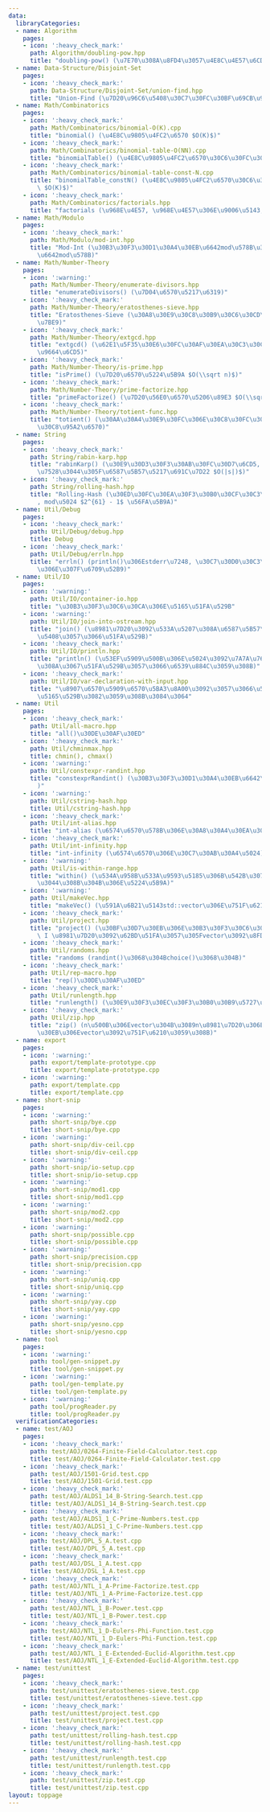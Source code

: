 ```yaml
---
data:
  libraryCategories:
  - name: Algorithm
    pages:
    - icon: ':heavy_check_mark:'
      path: Algorithm/doubling-pow.hpp
      title: "doubling-pow() (\u7E70\u308A\u8FD4\u3057\u4E8C\u4E57\u6CD5)"
  - name: Data-Structure/Disjoint-Set
    pages:
    - icon: ':heavy_check_mark:'
      path: Data-Structure/Disjoint-Set/union-find.hpp
      title: "Union-Find (\u7D20\u96C6\u5408\u30C7\u30FC\u30BF\u69CB\u9020)"
  - name: Math/Combinatorics
    pages:
    - icon: ':heavy_check_mark:'
      path: Math/Combinatorics/binomial-O(K).cpp
      title: "binomial() (\u4E8C\u9805\u4FC2\u6570 $O(K)$)"
    - icon: ':heavy_check_mark:'
      path: Math/Combinatorics/binomial-table-O(NN).cpp
      title: "binomialTable() (\u4E8C\u9805\u4FC2\u6570\u30C6\u30FC\u30D6\u30EB $O(N^2)$)"
    - icon: ':heavy_check_mark:'
      path: Math/Combinatorics/binomial-table-const-N.cpp
      title: "binomialTable_constN() (\u4E8C\u9805\u4FC2\u6570\u30C6\u30FC\u30D6\u30EB\
        \ $O(K)$)"
    - icon: ':heavy_check_mark:'
      path: Math/Combinatorics/factorials.hpp
      title: "factorials (\u968E\u4E57, \u968E\u4E57\u306E\u9006\u5143, nCr, nPr)"
  - name: Math/Modulo
    pages:
    - icon: ':heavy_check_mark:'
      path: Math/Modulo/mod-int.hpp
      title: "Mod-Int (\u30B3\u30F3\u30D1\u30A4\u30EB\u6642mod\u578B\u3068\u5B9F\u884C\
        \u6642mod\u578B)"
  - name: Math/Number-Theory
    pages:
    - icon: ':warning:'
      path: Math/Number-Theory/enumerate-divisors.hpp
      title: "enumerateDivisors() (\u7D04\u6570\u5217\u6319)"
    - icon: ':heavy_check_mark:'
      path: Math/Number-Theory/eratosthenes-sieve.hpp
      title: "Eratosthenes-Sieve (\u30A8\u30E9\u30C8\u30B9\u30C6\u30CD\u30B9\u306E\
        \u7BE9)"
    - icon: ':heavy_check_mark:'
      path: Math/Number-Theory/extgcd.hpp
      title: "extgcd() (\u62E1\u5F35\u30E6\u30FC\u30AF\u30EA\u30C3\u30C9\u306E\u4E92\
        \u9664\u6CD5)"
    - icon: ':heavy_check_mark:'
      path: Math/Number-Theory/is-prime.hpp
      title: "isPrime() (\u7D20\u6570\u5224\u5B9A $O(\\sqrt n)$)"
    - icon: ':heavy_check_mark:'
      path: Math/Number-Theory/prime-factorize.hpp
      title: "primeFactorize() (\u7D20\u56E0\u6570\u5206\u89E3 $O(\\sqrt n)$)"
    - icon: ':heavy_check_mark:'
      path: Math/Number-Theory/totient-func.hpp
      title: "totient() (\u30AA\u30A4\u30E9\u30FC\u306E\u30C8\u30FC\u30B7\u30A7\u30F3\
        \u30C8\u95A2\u6570)"
  - name: String
    pages:
    - icon: ':heavy_check_mark:'
      path: String/rabin-karp.hpp
      title: "rabinKarp() (\u30E9\u30D3\u30F3\u30AB\u30FC\u30D7\u6CD5, RollingHash\u3092\
        \u7528\u3044\u305F\u6587\u5B57\u5217\u691C\u7D22 $O(|s|)$)"
    - icon: ':heavy_check_mark:'
      path: String/rolling-hash.hpp
      title: "Rolling-Hash (\u30ED\u30FC\u30EA\u30F3\u30B0\u30CF\u30C3\u30B7\u30E5\
        , mod\u5024 $2^{61} - 1$ \u56FA\u5B9A)"
  - name: Util/Debug
    pages:
    - icon: ':heavy_check_mark:'
      path: Util/Debug/debug.hpp
      title: Debug
    - icon: ':heavy_check_mark:'
      path: Util/Debug/errln.hpp
      title: "errln() (println()\u306Estderr\u7248, \u30C7\u30D0\u30C3\u30B0\u6642\
        \u306E\u307F\u6709\u52B9)"
  - name: Util/IO
    pages:
    - icon: ':warning:'
      path: Util/IO/container-io.hpp
      title: "\u30B3\u30F3\u30C6\u30CA\u306E\u5165\u51FA\u529B"
    - icon: ':warning:'
      path: Util/IO/join-into-ostream.hpp
      title: "join() (\u8981\u7D20\u3092\u533A\u5207\u308A\u6587\u5B57\u3067\u7D50\
        \u5408\u3057\u3066\u51FA\u529B)"
    - icon: ':heavy_check_mark:'
      path: Util/IO/println.hpp
      title: "println() (\u53EF\u5909\u500B\u306E\u5024\u3092\u7A7A\u767D\u533A\u5207\
        \u308A\u3067\u51FA\u529B\u3057\u3066\u6539\u884C\u3059\u308B)"
    - icon: ':heavy_check_mark:'
      path: Util/IO/var-declaration-with-input.hpp
      title: "\u8907\u6570\u5909\u6570\u5BA3\u8A00\u3092\u3057\u3066\u540C\u6642\u306B\
        \u5165\u529B\u3082\u3059\u308B\u3084\u3064"
  - name: Util
    pages:
    - icon: ':heavy_check_mark:'
      path: Util/all-macro.hpp
      title: "all()\u30DE\u30AF\u30ED"
    - icon: ':heavy_check_mark:'
      path: Util/chminmax.hpp
      title: chmin(), chmax()
    - icon: ':warning:'
      path: Util/constexpr-randint.hpp
      title: "constexprRandint() (\u30B3\u30F3\u30D1\u30A4\u30EB\u6642\u4E71\u6570\
        )"
    - icon: ':warning:'
      path: Util/cstring-hash.hpp
      title: Util/cstring-hash.hpp
    - icon: ':heavy_check_mark:'
      path: Util/int-alias.hpp
      title: "int-alias (\u6574\u6570\u578B\u306E\u30A8\u30A4\u30EA\u30A2\u30B9)"
    - icon: ':heavy_check_mark:'
      path: Util/int-infinity.hpp
      title: "int-infinity (\u6574\u6570\u306E\u30C7\u30AB\u30A4\u5024)"
    - icon: ':warning:'
      path: Util/is-within-range.hpp
      title: "within() (\u534A\u958B\u533A\u9593\u5185\u306B\u542B\u307E\u308C\u3066\
        \u3044\u308B\u304B\u306E\u5224\u5B9A)"
    - icon: ':warning:'
      path: Util/makeVec.hpp
      title: "makeVec() (\u591A\u6B21\u5143std::vector\u306E\u751F\u6210)"
    - icon: ':heavy_check_mark:'
      path: Util/project.hpp
      title: "project() (\u30BF\u30D7\u30EB\u306E\u30B3\u30F3\u30C6\u30CA\u306E\u7B2C\
        \ I \u8981\u7D20\u3092\u62BD\u51FA\u3057\u305Fvector\u3092\u8FD4\u3059)"
    - icon: ':heavy_check_mark:'
      path: Util/randoms.hpp
      title: "randoms (randint()\u3068\u304Bchoice()\u3068\u304B)"
    - icon: ':heavy_check_mark:'
      path: Util/rep-macro.hpp
      title: "rep()\u30DE\u30AF\u30ED"
    - icon: ':heavy_check_mark:'
      path: Util/runlength.hpp
      title: "runlength() (\u30E9\u30F3\u30EC\u30F3\u30B0\u30B9\u5727\u7E2E)"
    - icon: ':heavy_check_mark:'
      path: Util/zip.hpp
      title: "zip() (n\u500B\u306Evector\u304B\u3089n\u8981\u7D20\u306E\u30BF\u30D7\
        \u30EB\u306Evector\u3092\u751F\u6210\u3059\u308B)"
  - name: export
    pages:
    - icon: ':warning:'
      path: export/template-prototype.cpp
      title: export/template-prototype.cpp
    - icon: ':warning:'
      path: export/template.cpp
      title: export/template.cpp
  - name: short-snip
    pages:
    - icon: ':warning:'
      path: short-snip/bye.cpp
      title: short-snip/bye.cpp
    - icon: ':warning:'
      path: short-snip/div-ceil.cpp
      title: short-snip/div-ceil.cpp
    - icon: ':warning:'
      path: short-snip/io-setup.cpp
      title: short-snip/io-setup.cpp
    - icon: ':warning:'
      path: short-snip/mod1.cpp
      title: short-snip/mod1.cpp
    - icon: ':warning:'
      path: short-snip/mod2.cpp
      title: short-snip/mod2.cpp
    - icon: ':warning:'
      path: short-snip/possible.cpp
      title: short-snip/possible.cpp
    - icon: ':warning:'
      path: short-snip/precision.cpp
      title: short-snip/precision.cpp
    - icon: ':warning:'
      path: short-snip/uniq.cpp
      title: short-snip/uniq.cpp
    - icon: ':warning:'
      path: short-snip/yay.cpp
      title: short-snip/yay.cpp
    - icon: ':warning:'
      path: short-snip/yesno.cpp
      title: short-snip/yesno.cpp
  - name: tool
    pages:
    - icon: ':warning:'
      path: tool/gen-snippet.py
      title: tool/gen-snippet.py
    - icon: ':warning:'
      path: tool/gen-template.py
      title: tool/gen-template.py
    - icon: ':warning:'
      path: tool/progReader.py
      title: tool/progReader.py
  verificationCategories:
  - name: test/AOJ
    pages:
    - icon: ':heavy_check_mark:'
      path: test/AOJ/0264-Finite-Field-Calculator.test.cpp
      title: test/AOJ/0264-Finite-Field-Calculator.test.cpp
    - icon: ':heavy_check_mark:'
      path: test/AOJ/1501-Grid.test.cpp
      title: test/AOJ/1501-Grid.test.cpp
    - icon: ':heavy_check_mark:'
      path: test/AOJ/ALDS1_14_B-String-Search.test.cpp
      title: test/AOJ/ALDS1_14_B-String-Search.test.cpp
    - icon: ':heavy_check_mark:'
      path: test/AOJ/ALDS1_1_C-Prime-Numbers.test.cpp
      title: test/AOJ/ALDS1_1_C-Prime-Numbers.test.cpp
    - icon: ':heavy_check_mark:'
      path: test/AOJ/DPL_5_A.test.cpp
      title: test/AOJ/DPL_5_A.test.cpp
    - icon: ':heavy_check_mark:'
      path: test/AOJ/DSL_1_A.test.cpp
      title: test/AOJ/DSL_1_A.test.cpp
    - icon: ':heavy_check_mark:'
      path: test/AOJ/NTL_1_A-Prime-Factorize.test.cpp
      title: test/AOJ/NTL_1_A-Prime-Factorize.test.cpp
    - icon: ':heavy_check_mark:'
      path: test/AOJ/NTL_1_B-Power.test.cpp
      title: test/AOJ/NTL_1_B-Power.test.cpp
    - icon: ':heavy_check_mark:'
      path: test/AOJ/NTL_1_D-Eulers-Phi-Function.test.cpp
      title: test/AOJ/NTL_1_D-Eulers-Phi-Function.test.cpp
    - icon: ':heavy_check_mark:'
      path: test/AOJ/NTL_1_E-Extended-Euclid-Algorithm.test.cpp
      title: test/AOJ/NTL_1_E-Extended-Euclid-Algorithm.test.cpp
  - name: test/unittest
    pages:
    - icon: ':heavy_check_mark:'
      path: test/unittest/eratosthenes-sieve.test.cpp
      title: test/unittest/eratosthenes-sieve.test.cpp
    - icon: ':heavy_check_mark:'
      path: test/unittest/project.test.cpp
      title: test/unittest/project.test.cpp
    - icon: ':heavy_check_mark:'
      path: test/unittest/rolling-hash.test.cpp
      title: test/unittest/rolling-hash.test.cpp
    - icon: ':heavy_check_mark:'
      path: test/unittest/runlength.test.cpp
      title: test/unittest/runlength.test.cpp
    - icon: ':heavy_check_mark:'
      path: test/unittest/zip.test.cpp
      title: test/unittest/zip.test.cpp
layout: toppage
---
```

